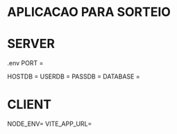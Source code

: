 # APLICACAO PARA SORTEIO

# SERVER
.env
PORT = 

HOSTDB = 
USERDB = 
PASSDB = 
DATABASE = 

# CLIENT
NODE_ENV=
VITE_APP_URL=